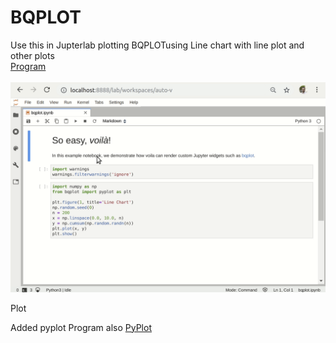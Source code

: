 # BQPLOT

Use this in Jupterlab plotting BQPLOTusing Line chart with line plot and other plots<br>
<a href="https://github.com/RishavMishraRM/BQPLOT/blob/main/bqplot.ipynb">Program</a><br><br>
<img src="https://github.com/RishavMishraRM/BQPLOT/blob/main/voila-bqplot.gif">

Plot

Added pyplot Program also
<a href = "https://github.com/RishavMishraRM/BQPLOT/blob/main/Pyplot.ipynb">PyPlot</a>
